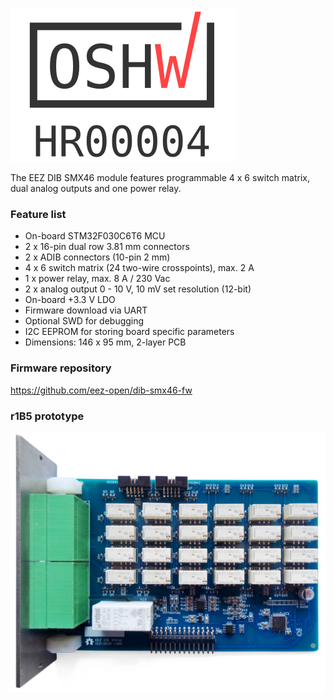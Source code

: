 [![OSHW-HR000004](OSHW_UID_HR4.svg)](https://certification.oshwa.org/hr000004.html)

The EEZ DIB SMX46 module features programmable 4 x 6 switch matrix,  dual analog outputs and one power relay. 

### Feature list

* On-board STM32F030C6T6 MCU 
* 2 x 16-pin dual row 3.81 mm connectors
* 2 x ADIB connectors (10-pin 2 mm)
* 4 x 6 switch matrix (24 two-wire crosspoints), max. 2 A 
* 1 x power relay, max. 8 A / 230 Vac
* 2 x analog output 0 - 10 V, 10 mV set resolution (12-bit)
* On-board +3.3 V LDO
* Firmware download via UART
* Optional SWD for debugging
* I2C EEPROM for storing board specific parameters
* Dimensions: 146 x 95 mm, 2-layer PCB

### Firmware repository

https://github.com/eez-open/dib-smx46-fw

### r1B5 prototype

![prototype](Images/SMX46_prototype_r1B5.JPG)
